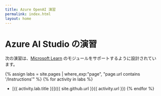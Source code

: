 ```yaml
---
title: Azure OpenAI 演習
permalink: index.html
layout: home
---
```


# Azure AI Studio の演習

次の演習は、[Microsoft Learn](https://learn.microsoft.com/training) のモジュールをサポートするように設計されています。

{% assign labs = site.pages | where_exp:"page", "page.url contains '/Instructions'" %} {% for activity in labs  %}
- [{{ activity.lab.title }}]({{ site.github.url }}{{ activity.url }}) {% endfor %}